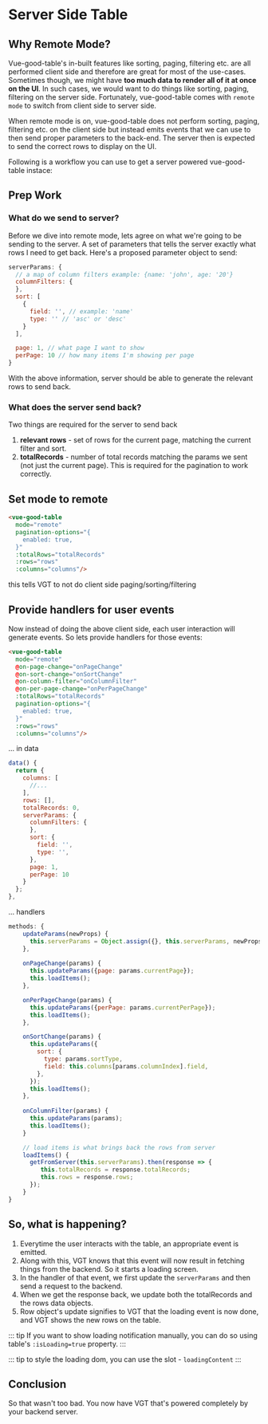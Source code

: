 # Server Side Table

## Why Remote Mode?

Vue-good-table's in-built features like sorting, paging, filtering etc. are all performed client side and therefore are great for most of the use-cases. Sometimes though, we might have **too much data to render all of it at once on the UI**. In such cases, we would want to do things like sorting, paging, filtering on the server side. Fortunately, vue-good-table comes with `remote mode` to switch from client side to server side. 

When remote mode is on, vue-good-table does not perform sorting, paging, filtering etc. on the client side but instead emits events that we can use to then send proper parameters to the back-end. The server then is expected to send the correct rows to display on the UI. 

Following is a workflow you can use to get a server powered vue-good-table instace: 

## Prep Work
### What do we send to server?

Before we dive into remote mode, lets agree on what we're going to be sending to the server. A set of parameters that tells the server exactly what rows I need to get back. Here's a proposed parameter object to send: 

```js
serverParams: {
  // a map of column filters example: {name: 'john', age: '20'}
  columnFilters: {
  },
  sort: [
    {
      field: '', // example: 'name'
      type: '' // 'asc' or 'desc'
    }
  ],

  page: 1, // what page I want to show
  perPage: 10 // how many items I'm showing per page
}
```
With the above information, server should be able to generate the relevant rows to send back.

### What does the server send back?
Two things are required for the server to send back 
1. **relevant rows** - set of rows for the current page, matching the current filter and sort. 
2. **totalRecords** - number of total records matching the params we sent (not just the current page). This is required for the pagination to work correctly.

## Set mode to remote

```html
<vue-good-table
  mode="remote"
  pagination-options="{
    enabled: true,
  }"
  :totalRows="totalRecords"
  :rows="rows"
  :columns="columns"/>
```
this tells VGT to not do client side paging/sorting/filtering

## Provide handlers for user events

Now instead of doing the above client side, each user interaction will generate events. So lets provide handlers for those events:
```html
<vue-good-table
  mode="remote"
  @on-page-change="onPageChange"
  @on-sort-change="onSortChange"
  @on-column-filter="onColumnFilter"
  @on-per-page-change="onPerPageChange"
  :totalRows="totalRecords"
  pagination-options="{
    enabled: true,
  }"
  :rows="rows"
  :columns="columns"/>
```

... in data
```javascript
data() {
  return {
    columns: [
      //...
    ],
    rows: [],
    totalRecords: 0,
    serverParams: {
      columnFilters: {
      },
      sort: {
        field: '', 
        type: '',
      },
      page: 1, 
      perPage: 10
    }
  }; 
},
```

... handlers

```javascript
methods: {
    updateParams(newProps) {
      this.serverParams = Object.assign({}, this.serverParams, newProps);
    },
    
    onPageChange(params) {
      this.updateParams({page: params.currentPage});
      this.loadItems();
    },

    onPerPageChange(params) {
      this.updateParams({perPage: params.currentPerPage});
      this.loadItems();
    },

    onSortChange(params) {
      this.updateParams({
        sort: {
          type: params.sortType,
          field: this.columns[params.columnIndex].field,
        },
      });
      this.loadItems();
    },
    
    onColumnFilter(params) {
      this.updateParams(params);
      this.loadItems();
    }

    // load items is what brings back the rows from server
    loadItems() {
      getFromServer(this.serverParams).then(response => {
         this.totalRecords = response.totalRecords;
         this.rows = response.rows;
      });
    }
}
```

## So, what is happening?
1. Everytime the user interacts with the table, an appropriate event is emitted.
1. Along with this, VGT knows that this event will now result in fetching things from the backend. So it starts a loading screen. 
1. In the handler of that event, we first update the `serverParams` and then send a request to the backend. 
1. When we get the response back, we update both the totalRecords and the rows data objects. 
1. Row object's update signifies to VGT that the loading event is now done, and VGT shows the new rows on the table. 

::: tip
If you want to show loading notification manually, you can do so using table's `:isLoading=true` property.
:::

::: tip
to style the loading dom, you can use the slot - `loadingContent`
:::

## Conclusion
So that wasn't too bad. You now have VGT that's powered completely by your backend server.


